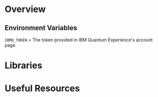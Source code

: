 # Overview

## Environment Variables
`IBMQ_TOKEN` = The token provided in IBM Quantum Experience's account page.

# Libraries

# Useful Resources